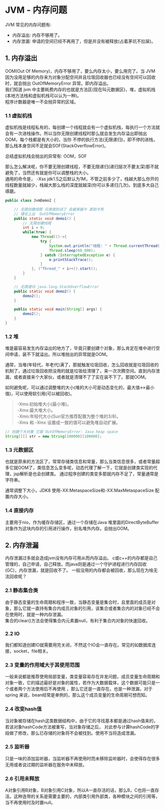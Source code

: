 # JVM - 内存问题
JVM 常见的内存问题有:  
+ 内存溢出: 内存不够用了。
+ 内存泄漏: 申请的空间已经不再用了，但是并没有被释放(占着茅坑不拉屎)。
## 1. 内存溢出   
OOM(Out Of Memory)，内存不够用了，要么内存太小，要么用完了。当 JVM 因为没用足够的内存来为对象分配空间并且垃圾回收器也已经没有空间可以回收时，就会抛出 OutOfMemoryError 异常。即内存溢出。  
我们知道 jvm 中主要耗费内存的也就是方法区(现在叫元数据区)，堆，虚拟机栈(本地方法栈和虚拟机栈可以认为一种)。  
程序计数器是唯一不会抛异常的区域。  
### 1.1 虚拟机栈
虚拟机栈是线程私有的，每创建一个线程就会有一个虚拟机栈，每执行一个方法就会有一次进栈操作。所以当你无限创建线程时那么就会发生内存溢出即抛出OOM，每个栈都是有大小的，当你
不停的执行方法(无限递归)，即不停的进栈，那么栈本身空间不足就会SOF(StackOverflowError)。 

总结虚拟机栈会抛出的异常有: OOM，SOF  

那么怎么解决呢，你不要无限创建线程，不要无限递归(递归层次不要太深)那不就避免了，当然还有就是你可以调整栈的大小。  
通用的命令是， -Xss jdk1.5之后默认为1M，不管之前多少了，栈越大那么你开的线程数量就越少，栈越大那么栈的深度就越深(你可以多递归几次)。到底多大自己琢磨。

```java
public class JvmDemo2 {

    // 无限创建线程 兄弟就别试了 会越来越卡 直到卡死
    // 理论上出  OutOfMemoryError
    public static void demo1() {
        // 无限创建线程
        int i = 0;
        while(true) {
            new Thread(()->{
                try {
                    System.out.println("线程: " + Thread.currentThread().getName() );
                    Thread.sleep(60_000);
                } catch (InterruptedException e) {
                    e.printStackTrace();
                }
            }, ("Thread_" + i++)).start();
        }
    }

    // 无限递归 java.lang.StackOverflowError
    public static void demo2() {
        demo2();
    }

    public static void main(String[] args) {
        demo2();
    }
}
```
### 1.2 堆
堆是最容易发生内存溢出的地方了，毕竟只要创建个对象，那么肯定在堆中进行空间申请，装不下就溢出。所以堆抛出的异常就是OOM。

通常，当堆(年轻代，年老代)满了，那就触发垃圾回收，怎么回收就是垃圾回收的机制了，通过垃圾回收把没用的就是垃圾给清理了，来一次次腾空间。直到内存泄漏，或者直接来个大家伙，或者就是清理不了了实在装不下了。那就OOM。

如何避免呢，可以通过调整堆的大小(堆的大小可是动态变化的，最大值<->最小值)，可以使用软引用(可以被回收)。  
> -Xms:初始堆大小(最小堆)。  
> -Xmx:最大堆大小。  
> -Xmn:年轻代大小(Sun官方推荐配置为整个堆的3/8)。  
> -Xms  和 -Xmx  设置成一致的值可以避免堆自动扩展。  

```java
// 创建个大对象 它就 OutOfMemoryError: Java heap space
String[][] str = new String[100000][100000];
```

### 1.3 元数据区
也就是原来的方法区了，常常存储类信息和常量，那么当类信息很多，或者常量超多它就OOM了，类信息怎么变多呢，动态代理了解一下，它就是创建类实现的代理，jsp解析是也会创建类。
通过程序创建的类变多那就内存不足了，常量通常是字符串。  

通常调整下大小，JDK8 使用-XX:MetaspaceSize和-XX:MaxMetaspaceSize 配置内存大小。  

### 1.4 直接内存
主要用于nio，作为缓存存储区，通过一个存储在Java 堆里面的DirectByteBuffer 对象作为这块内存的引用进行操作，别名堆外内存。会抛出OOM。

## 2. 内存泄漏
内存泄漏过多就会造成jvm没有内存可用从而内存溢出。 c或c++的内存都是自己管理的，自己申请，自己释放。而java则是通过一个守护进程进行内存回收(GC)，内存泄漏，就是回收不了。
一般没用的内存都会被回收，那么现在为啥无法回收呢？
### 2.1 静态集合类
由于静态变量的生命周期和程序一致，当静态变量是集合时，且里面的成员是对象，那么它就一直持有集合内成员对象的引用，该集合或者集合内的对象已经不会在使用时，就是一种内存泄漏。  
集合的clear()方法会使得集合内元素置null，有利于集合内对象的快速回收。  
### 2.2 IO
我们都知道创建IO就需要用完关闭，不然这个IO会一直存在。常见的如数据库连接，socket，file相关。
### 2.3 变量的作用域大于其使用范围
一般来说都是推荐使用局部变量，类变量容易存在并发问题，成员变量生命周期和对象一致，它的描述最好是对象的属性，若作为大数据载体，这个数据可能只是一个或者两个方法使用后不再使用
，那么它还是一直存在。也是一种泄漏，对于spring 来说，bean经常是单例的，那么这个成员变量的生命周期可想而知。  
### 2.4 改变hash值
当对象被存储在hash这类数据结构中，由于它的寻找基本都是通过hash值来的，若该对象hashCode方法被重写，当对象存储之后，
对此参与计算hashCode的字段做了修改，那么已存储的对象将不会被找到。使用不当将造成泄漏。  
### 2.5 监听器
只是一味的添加监听器，当监听器不再使用时而未移除监听器时，会使得存在很多无用或者说过期的监听器在服务中未释放。  
### 2.6 引用未释放
A对象引用B对象，B对象引用C对象，所以A一直存活的话，那么B，C也将一直存活。这种连带的关系是需要主要的，内部类引用外部类，各种模块之间的引用等，当不再使用时及时置null。  


